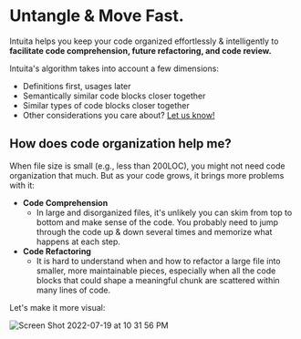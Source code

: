 # Untangle & Move Fast.

Intuita helps you keep your code organized effortlessly & intelligently to **facilitate code comprehension, future refactoring, and code review.**

Intuita's algorithm takes into account a few dimensions:
- Definitions first, usages later
- Semantically similar code blocks closer together
- Similar types of code blocks closer together
- Other considerations you care about? [Let us know!](https://join.slack.com/t/intuita-inc/shared_invite/zt-1bjj5exxi-95yPfWi71HcO2p_sS5L2wA) 

## How does code organization help me?
When file size is small (e.g., less than 200LOC), you might not need code organization that much. But as your code grows, it brings more problems with it:
- **Code Comprehension**
  - In large and disorganized files, it's unlikely you can skim from top to bottom and make sense of the code. You probably need to jump through the code up & down several times and memorize what happens at each step.
- **Code Refactoring**
  - It is hard to understand when and how to refactor a large file into smaller, more maintainable pieces, especially when all the code blocks that could shape a meaningful chunk are scattered within many lines of code.

Let's make it more visual:

![Screen Shot 2022-07-19 at 10 31 56 PM](https://user-images.githubusercontent.com/78109534/179905510-5a69c9a8-f0f0-497b-b280-26da998b84bb.png)
